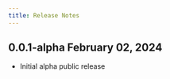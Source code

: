 ```yaml
---
title: Release Notes
---
```


## **0.0.1-alpha** February 02, 2024

- Initial alpha public release

<style>
    ul {
        margin: 0;
    }
</style>

